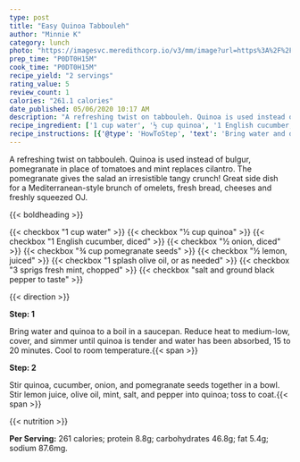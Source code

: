 ```yaml
---
type: post
title: "Easy Quinoa Tabbouleh"
author: "Minnie K"
category: lunch
photo: "https://imagesvc.meredithcorp.io/v3/mm/image?url=https%3A%2F%2Fimages.media-allrecipes.com%2Fuserphotos%2F2103142.jpg"
prep_time: "P0DT0H15M"
cook_time: "P0DT0H15M"
recipe_yield: "2 servings"
rating_value: 5
review_count: 1
calories: "261.1 calories"
date_published: 05/06/2020 10:17 AM
description: "A refreshing twist on tabbouleh. Quinoa is used instead of bulgur, pomegranate in place of tomatoes and mint replaces cilantro. The pomegranate gives the salad an irresistible tangy crunch! Great side dish for a Mediterranean-style brunch of omelets, fresh bread, cheeses and freshly squeezed OJ."
recipe_ingredient: ['1 cup water', '½ cup quinoa', '1 English cucumber, diced', '½ onion, diced', '¾ cup pomegranate seeds', '½ lemon, juiced', '1 splash olive oil, or as needed', '3 sprigs fresh mint, chopped', 'salt and ground black pepper to taste']
recipe_instructions: [{'@type': 'HowToStep', 'text': 'Bring water and quinoa to a boil in a saucepan. Reduce heat to medium-low, cover, and simmer until quinoa is tender and water has been absorbed, 15 to 20 minutes. Cool to room temperature.\n'}, {'@type': 'HowToStep', 'text': 'Stir quinoa, cucumber, onion, and pomegranate seeds together in a bowl. Stir lemon juice, olive oil, mint, salt, and pepper into quinoa; toss to coat.\n'}]
---
```


A refreshing twist on tabbouleh. Quinoa is used instead of bulgur, pomegranate in place of tomatoes and mint replaces cilantro. The pomegranate gives the salad an irresistible tangy crunch! Great side dish for a Mediterranean-style brunch of omelets, fresh bread, cheeses and freshly squeezed OJ. 

{{< boldheading >}}

{{< checkbox "1 cup water" >}}
{{< checkbox "½ cup quinoa" >}}
{{< checkbox "1  English cucumber, diced" >}}
{{< checkbox "½  onion, diced" >}}
{{< checkbox "¾ cup pomegranate seeds" >}}
{{< checkbox "½  lemon, juiced" >}}
{{< checkbox "1 splash olive oil, or as needed" >}}
{{< checkbox "3 sprigs fresh mint, chopped" >}}
{{< checkbox "salt and ground black pepper to taste" >}}


{{< direction >}}

**Step: 1**

Bring water and quinoa to a boil in a saucepan. Reduce heat to medium-low, cover, and simmer until quinoa is tender and water has been absorbed, 15 to 20 minutes. Cool to room temperature.{{< span >}}

**Step: 2**

Stir quinoa, cucumber, onion, and pomegranate seeds together in a bowl. Stir lemon juice, olive oil, mint, salt, and pepper into quinoa; toss to coat.{{< span >}}

{{< nutrition >}}

**Per Serving:** 261 calories; protein 8.8g; carbohydrates 46.8g; fat 5.4g; sodium 87.6mg.